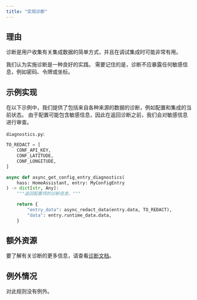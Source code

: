 ```yaml
---
title: "实现诊断"
---
```


## 理由

诊断是用户收集有关集成数据的简单方式，并且在调试集成时可能非常有用。

我们认为实施诊断是一种良好的实践。
需要记住的是，诊断不应暴露任何敏感信息，例如密码、令牌或坐标。

## 示例实现

在以下示例中，我们提供了包括来自各种来源的数据的诊断，例如配置和集成的当前状态。
由于配置可能包含敏感信息，因此在返回诊断之前，我们会对敏感信息进行审查。

`diagnostics.py`:
```python showLineNumbers
TO_REDACT = [
    CONF_API_KEY,
    CONF_LATITUDE,
    CONF_LONGITUDE,
]

async def async_get_config_entry_diagnostics(
    hass: HomeAssistant, entry: MyConfigEntry
) -> dict[str, Any]:
    """返回配置项的诊断信息。"""

    return {
        "entry_data": async_redact_data(entry.data, TO_REDACT),
        "data": entry.runtime_data.data,
    }
```

## 额外资源

要了解有关诊断的更多信息，请查看[诊断文档](/docs/core/integration_diagnostics)。

## 例外情况

对此规则没有例外。